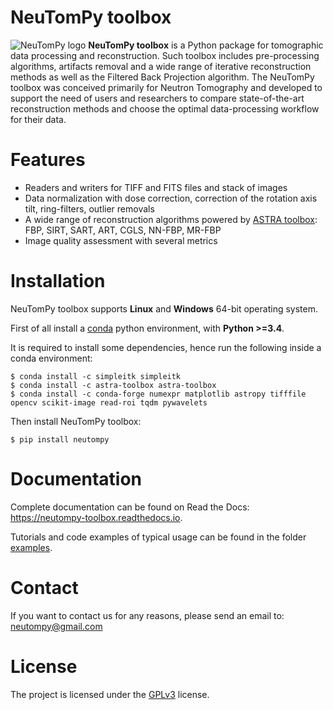 # NeuTomPy toolbox
![NeuTomPy logo](https://github.com/dmici/NeuTomPy-toolbox/blob/master/img/logo_neutompy.png)
**NeuTomPy toolbox** is a Python package for tomographic data processing and reconstruction.
Such toolbox includes pre-processing algorithms, artifacts removal and a wide range of iterative
reconstruction methods as well as the Filtered Back Projection algorithm.
The NeuTomPy toolbox was conceived primarily for Neutron Tomography and developed to support
the need of users and researchers to compare state-of-the-art reconstruction methods and choose the optimal data-processing workflow for their data.

# Features
* Readers and writers for TIFF and FITS files and stack of images
* Data normalization with dose correction, correction of the rotation axis tilt, ring-filters, outlier removals
* A wide range of reconstruction algorithms powered by [ASTRA toolbox](https://www.astra-toolbox.com/): FBP, SIRT, SART, ART, CGLS, NN-FBP, MR-FBP
* Image quality assessment with several metrics

# Installation

NeuTomPy toolbox supports **Linux** and **Windows** 64-bit operating system.

First of all install a [conda](https://www.anaconda.com/download/) python environment, with  **Python >=3.4**. 

It is required to install some dependencies, hence run the following inside a conda environment:
```  console
$ conda install -c simpleitk simpleitk
$ conda install -c astra-toolbox astra-toolbox
$ conda install -c conda-forge numexpr matplotlib astropy tifffile opencv scikit-image read-roi tqdm pywavelets
``` 

Then install NeuTomPy toolbox:

``` console
$ pip install neutompy
``` 

# Documentation
Complete documentation can be found on Read the Docs: <https://neutompy-toolbox.readthedocs.io>.

Tutorials and code examples of typical usage can be found in the folder [examples](https://github.com/dmici/NeuTomPy-toolbox/blob/master/examples).


# Contact
If you want to contact us for any reasons, please send an email to: neutompy@gmail.com


License
=======

The project is licensed under the [GPLv3](https://github.com/dmici/NeuTomPy-toolbox/blob/master/LICENSE) license.
